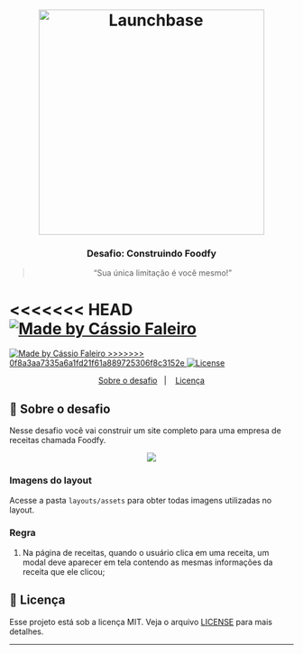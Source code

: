 <h1 align="center">
    <img alt="Launchbase" src="https://storage.googleapis.com/golden-wind/bootcamp-launchbase/logo.png" width="400px" />
</h1>

<h3 align="center">
  Desafio: Construindo Foodfy
</h3>

<blockquote align="center">“Sua única limitação é você mesmo!”</blockquote>

<p align="center">

<<<<<<< HEAD
  <a href="linkedin.com/in/cassio-faleiro/">
    <img alt="Made by Cássio Faleiro" src="https://img.shields.io/badge/made%20by-Rocketseat-%23F8952D">
=======
  <a href="https://www.linkedin.com/in/cassio-faleiro/">
    <img alt="Made by Cássio Faleiro" src="https://img.shields.io/badge/made%20by-Cássio Faleiro-%23F8952D">
>>>>>>> 0f8a3aa7335a6a1fd21f61a889725306f8c3152e
  </a>

  <a href="LICENSE" >
    <img alt="License" src="https://img.shields.io/badge/license-MIT-%23F8952D">
  </a>

</p>

<p align="center">
  <a href="#rocket-sobre-o-desafio">Sobre o desafio</a>&nbsp;&nbsp;&nbsp;|&nbsp;&nbsp;&nbsp;
  <a href="#memo-licença">Licença</a>
</p>

## :rocket: Sobre o desafio

Nesse desafio você vai construir um site completo para uma empresa de receitas chamada Foodfy.

<div align="center">
  <img src="https://rocketseat-cdn.s3-sa-east-1.amazonaws.com/mockup.png" />
</div>

### Imagens do layout

Acesse a pasta `layouts/assets` para obter todas imagens utilizadas no layout.

### Regra

1. Na página de receitas, quando o usuário clica em uma receita, um modal deve aparecer em tela contendo as mesmas informações da receita que ele clicou;


## :memo: Licença

Esse projeto está sob a licença MIT. Veja o arquivo [LICENSE](../LICENSE) para mais detalhes.

---
